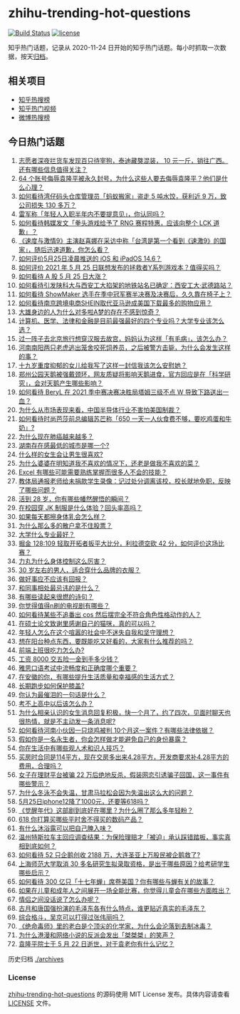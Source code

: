 # zhihu-trending-hot-questions

[![Build Status](https://github.com/justjavac/zhihu-trending-hot-questions/workflows/ci/badge.svg?branch=master)](https://github.com/justjavac/zhihu-trending-hot-questions/actions)
[![license](https://img.shields.io/github/license/justjavac/zhihu-trending-hot-questions)](https://github.com/justjavac/zhihu-trending-hot-questions/blob/master/LICENSE)

知乎热门话题，记录从 2020-11-24 日开始的知乎热门话题。每小时抓取一次数据，按天[归档](./archives)。

## 相关项目

- [知乎热搜榜](https://github.com/justjavac/zhihu-trending-top-search)
- [知乎热门视频](https://github.com/justjavac/zhihu-trending-hot-video)
- [微博热搜榜](https://github.com/justjavac/weibo-trending-hot-search)

## 今日热门话题

<!-- BEGIN -->
<!-- 最后更新时间 Wed May 26 2021 05:01:52 GMT+0800 (China Standard Time) -->

1. [志愿者深夜拦货车发现百只待宰狗，泰迪藏獒混装， 10
   元一斤，销往广西。还有哪些信息值得关注？](https://www.zhihu.com/question/461282064)
2. [64
   个账号侮辱袁隆平被永久封号，为什么这些人要去侮辱袁隆平？他们是什么心理？](https://www.zhihu.com/question/461316765)
3. [如何看待湾仔码头仓库管理员「蚂蚁搬家」盗走 5 吨水饺，获利近 9 万，致公司损失 130
   多万？](https://www.zhihu.com/question/461183162)
4. [雷军称「年轻人入职半年内不要提意见」，你认同吗？](https://www.zhihu.com/question/461347400)
5. [如何看待韩媒发文「拳头游戏给予了 RNG 赛程特惠，应该向整个 LCK
   道歉」？](https://www.zhihu.com/question/461315452)
6. [《速度与激情9》主演赵喜娜在采访中称「台湾是第一个看到《速激9》的国家」，随后迅速道歉，你怎么看？](https://www.zhihu.com/question/461250975)
7. [如何评价5月25日凌晨推送的 iOS 和 iPadOS 14.6？](https://www.zhihu.com/question/461255795)
8. [如何评价 2021 年 5 月 25
   日联想发布的拯救者Y系列游戏本？值得买吗？](https://www.zhihu.com/question/461301869)
9. [如何看待 A 股 5 月 25 日大涨？](https://www.zhihu.com/question/461315219)
10. [如何看待引发陕科大与西安工大掐架的地铁站名已确定：西安工大·武德路站？](https://www.zhihu.com/question/461160602)
11. [如何看待 ShowMaker
    选手在季中冠军赛半决赛及决赛后，久久靠在椅子上？](https://www.zhihu.com/question/460956969)
12. [如何看待南京跨境电商SHEIN取代亚马逊成美国下载最多的购物应用？](https://www.zhihu.com/question/461229919)
13. [大雄身边的人为什么对多啦A梦的存在不感到惊奇？](https://www.zhihu.com/question/284594524)
14. [计算机、医学、法律和金融是目前最强最好的四个专业吗？大学专业该怎么选？](https://www.zhihu.com/question/458947942)
15. [过一阵子去北京旅行想穿汉服去故宫，妈妈认为这样「有毛病」，该怎么办？](https://www.zhihu.com/question/456328349)
16. [河南南阳两只老虎逃出笼舍咬死饲养员，之后被警方击毙，为什么会发生这样的事？](https://www.zhihu.com/question/461359417)
17. [十九岁重度抑郁的女儿给我写了这样一封信我该怎么安慰她？](https://www.zhihu.com/question/460881487)
18. [郑州公园天鹅被强戴颈环，网友质疑将影响天鹅进食，官方回应是在「科学研究」，会对天鹅产生哪些影响？](https://www.zhihu.com/question/461338939)
19. [如何看待 BeryL 在 2021 季中赛决赛决胜局塔姆三级不点 W
    导致下路送出一血？](https://www.zhihu.com/question/461134288)
20. [为什么从市场表现来看，中国半导体行业不害怕美国制裁？](https://www.zhihu.com/question/459925498)
21. [如何看待时尚芭莎前总编辑苏芒称「650
    一天一人伙食费不够，要吃鸡蛋和牛奶」?](https://www.zhihu.com/question/461057693)
22. [为什么现在肺癌越来越多？](https://www.zhihu.com/question/454025025)
23. [湖南存在感最低的城市是哪一个?](https://www.zhihu.com/question/386810766)
24. [什么样的女生会让男生很喜欢?](https://www.zhihu.com/question/375563536)
25. [为什么婆婆在明知道我不喜欢的情况下，还老是做我不喜欢的菜？](https://www.zhihu.com/question/455272913)
26. [Excel 有哪些可能需要熟练掌握而很多人不会的技能？](https://www.zhihu.com/question/21758700)
27. [教体局通报老师给未捐款学生录像：记过处分调离该校，校长就地免职，反映了哪些问题？](https://www.zhihu.com/question/460650421)
28. [活到 28 岁，你有哪些幡然醒悟的瞬间？](https://www.zhihu.com/question/461293445)
29. [在校园穿 JK 制服是什么体验？回头率高吗？](https://www.zhihu.com/question/294151930)
30. [如果每天都擦身体乳会怎么样？](https://www.zhihu.com/question/282225899)
31. [为什么那么多的散户拿不住股票？](https://www.zhihu.com/question/454430837)
32. [大学什么专业最好？](https://www.zhihu.com/question/309589722)
33. [掘金 128:109 轻取开拓者扳平大比分，利拉德空砍 42
    分，如何评价这场比赛？](https://www.zhihu.com/question/461274276)
34. [力丸为什么身体控制这么厉害？](https://www.zhihu.com/question/461231751)
35. [30 岁左右的男人，适合穿什么品牌的衣服？](https://www.zhihu.com/question/317625716)
36. [做好事应不应该有回报？](https://www.zhihu.com/question/324276814)
37. [和同事相处最忌讳的是什么？](https://www.zhihu.com/question/294492493)
38. [有哪些读起来很燃的诗句？](https://www.zhihu.com/question/452583924)
39. [你觉得值得n刷的电视剧有哪些？](https://www.zhihu.com/question/379644335)
40. [如何看待某些不追番出 cos 然后摆完全不符合角色性格动作的人？](https://www.zhihu.com/question/459918581)
41. [在硕士论文致谢里感谢自己的猫咪，真的可以吗？](https://www.zhihu.com/question/461220227)
42. [年轻人怎么在这个喧嚣的社会中不迷失自我和坚守理想？](https://www.zhihu.com/question/26557967)
43. [想在阳台种点东西，要既能吃又好看的，大家有什么推荐的吗？](https://www.zhihu.com/question/460313478)
44. [前端上班很吃力怎么办?](https://www.zhihu.com/question/458055934)
45. [工资 8000 交五险一金到手多少钱？](https://www.zhihu.com/question/372675379)
46. [雅思口语考试中流畅度和正确度哪个重要？](https://www.zhihu.com/question/41099771)
47. [在安徽的你，有哪些提升生活质量和幸福感的生活方式？](https://www.zhihu.com/question/460182342)
48. [长期跑步如何保护膝盖?](https://www.zhihu.com/question/385600001)
49. [你认为最催泪的一句话是什么？](https://www.zhihu.com/question/428747344)
50. [考不上高中以后该怎么办？](https://www.zhihu.com/question/447628478)
51. [为什么相亲认识的女生消息回复积极，快一个月了，约了四次，见面时聊天也很热情，就是不主动发一条消息呢?](https://www.zhihu.com/question/460678480)
52. [如何看待河南小伙因一只烧鸡被判
    10个月这一案件？有哪些法律依据？](https://www.zhihu.com/question/460929448)
53. [假如你是一名永生者，你会怎样做才能避免自己的身份暴露？](https://www.zhihu.com/question/438453657)
54. [你在生活中有哪些观人术和识人技巧？](https://www.zhihu.com/question/23561870)
55. [买房时合同是114平方，现在交房多出来4.28平方，开发商要求补4.28平方的费用，合理吗？](https://www.zhihu.com/question/460780593)
56. [女子在理财平台被骗 22
    万后绝地反杀，假装网恋引诱骗子回国，这一事件有哪些警示？](https://www.zhihu.com/question/461157072)
57. [为什么冬泳不会失温，甘肃马拉松会因为失温出这么大的问题？](https://www.zhihu.com/question/460950129)
58. [5月25日iphone12降了1000元，还要等618吗？](https://www.zhihu.com/question/461245434)
59. [《觉醒年代》这部剧到底好在哪里？为什么圈了那么多年轻粉？](https://www.zhihu.com/question/459410613)
60. [618 你打算买哪些平时舍不得买的数码产品？](https://www.zhihu.com/question/399994145)
61. [有什么沐浴露可以把自己腌入味？](https://www.zhihu.com/question/48929487)
62. [温州特斯拉车主回应调查结果：为保险理赔才「被迫」承认踩错踏板，事实真相到底如何？](https://www.zhihu.com/question/461186429)
63. [如何看待 52 只企鹅创收 2188
    万，大连圣亚上万股民被企鹅救了?](https://www.zhihu.com/question/460735226)
64. [上海师范大学取消 30
    多名研究生拟录取资格，是出于哪些原因？给考研学生哪些启示？](https://www.zhihu.com/question/461141160)
65. [如何看待 300
    亿只「十七年蝉」席卷美国？你有哪些与蝉有关的故事？](https://www.zhihu.com/question/461290050)
66. [如果在儿童和成年人之间展开一场全能比赛，你觉得儿童会在哪些方面胜出？](https://www.zhihu.com/question/459854374)
67. [情侣之间没话说了怎么办呢？](https://www.zhihu.com/question/348132267)
68. [古月和唐国强扮演的毛泽东各有什么特点，谁更贴近真实的毛泽东？](https://www.zhihu.com/question/36988226)
69. [综合格斗，吴京可以打得过张伟丽吗？](https://www.zhihu.com/question/423787485)
70. [《绝命毒师》里的老白是个顶尖的化学家，为什么会沦落到去制冰毒？](https://www.zhihu.com/question/25830031)
71. [为什么港漫和网络小说的反派会发出「桀桀桀」的笑声？](https://www.zhihu.com/question/318052604)
72. [袁隆平院士于 5 月 22 日逝世，对于袁老你有什么记忆？](https://www.zhihu.com/question/460807345)

<!-- END -->

历史归档 [./archives](./archives)

### License

[zhihu-trending-hot-questions](https://github.com/justjavac/zhihu-trending-hot-questions)
的源码使用 MIT License 发布。具体内容请查看 [LICENSE](./LICENSE) 文件。
